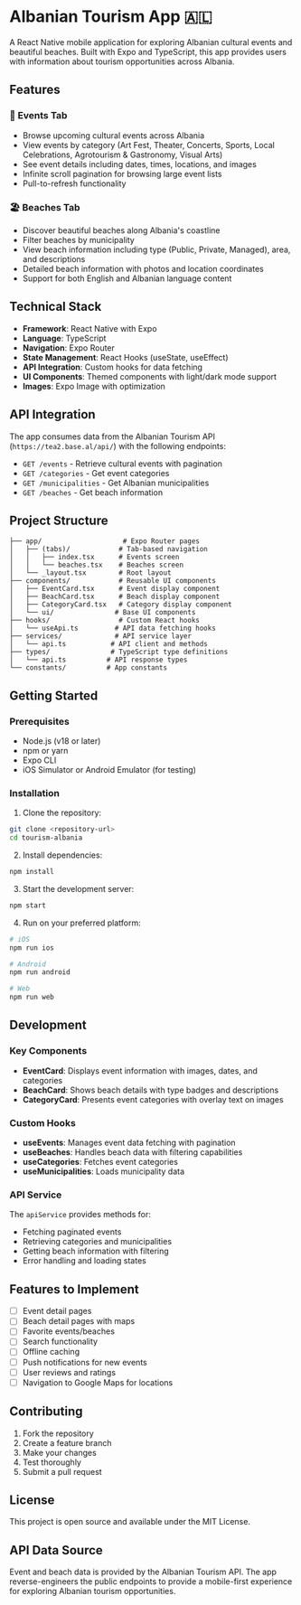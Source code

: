 # Albanian Tourism App 🇦🇱

A React Native mobile application for exploring Albanian cultural events and beautiful beaches. Built with Expo and TypeScript, this app provides users with information about tourism opportunities across Albania.

## Features

### 📅 Events Tab

- Browse upcoming cultural events across Albania
- View events by category (Art Fest, Theater, Concerts, Sports, Local Celebrations, Agrotourism & Gastronomy, Visual Arts)
- See event details including dates, times, locations, and images
- Infinite scroll pagination for browsing large event lists
- Pull-to-refresh functionality

### 🏖️ Beaches Tab

- Discover beautiful beaches along Albania's coastline
- Filter beaches by municipality
- View beach information including type (Public, Private, Managed), area, and descriptions
- Detailed beach information with photos and location coordinates
- Support for both English and Albanian language content

## Technical Stack

- **Framework**: React Native with Expo
- **Language**: TypeScript
- **Navigation**: Expo Router
- **State Management**: React Hooks (useState, useEffect)
- **API Integration**: Custom hooks for data fetching
- **UI Components**: Themed components with light/dark mode support
- **Images**: Expo Image with optimization

## API Integration

The app consumes data from the Albanian Tourism API (`https://tea2.base.al/api/`) with the following endpoints:

- `GET /events` - Retrieve cultural events with pagination
- `GET /categories` - Get event categories
- `GET /municipalities` - Get Albanian municipalities
- `GET /beaches` - Get beach information

## Project Structure

```
├── app/                    # Expo Router pages
│   ├── (tabs)/            # Tab-based navigation
│   │   ├── index.tsx      # Events screen
│   │   └── beaches.tsx    # Beaches screen
│   └── _layout.tsx        # Root layout
├── components/            # Reusable UI components
│   ├── EventCard.tsx      # Event display component
│   ├── BeachCard.tsx      # Beach display component
│   ├── CategoryCard.tsx   # Category display component
│   └── ui/               # Base UI components
├── hooks/                 # Custom React hooks
│   └── useApi.ts         # API data fetching hooks
├── services/             # API service layer
│   └── api.ts           # API client and methods
├── types/               # TypeScript type definitions
│   └── api.ts          # API response types
└── constants/          # App constants
```

## Getting Started

### Prerequisites

- Node.js (v18 or later)
- npm or yarn
- Expo CLI
- iOS Simulator or Android Emulator (for testing)

### Installation

1. Clone the repository:

```bash
git clone <repository-url>
cd tourism-albania
```

2. Install dependencies:

```bash
npm install
```

3. Start the development server:

```bash
npm start
```

4. Run on your preferred platform:

```bash
# iOS
npm run ios

# Android
npm run android

# Web
npm run web
```

## Development

### Key Components

- **EventCard**: Displays event information with images, dates, and categories
- **BeachCard**: Shows beach details with type badges and descriptions
- **CategoryCard**: Presents event categories with overlay text on images

### Custom Hooks

- **useEvents**: Manages event data fetching with pagination
- **useBeaches**: Handles beach data with filtering capabilities
- **useCategories**: Fetches event categories
- **useMunicipalities**: Loads municipality data

### API Service

The `apiService` provides methods for:

- Fetching paginated events
- Retrieving categories and municipalities
- Getting beach information with filtering
- Error handling and loading states

## Features to Implement

- [ ] Event detail pages
- [ ] Beach detail pages with maps
- [ ] Favorite events/beaches
- [ ] Search functionality
- [ ] Offline caching
- [ ] Push notifications for new events
- [ ] User reviews and ratings
- [ ] Navigation to Google Maps for locations

## Contributing

1. Fork the repository
2. Create a feature branch
3. Make your changes
4. Test thoroughly
5. Submit a pull request

## License

This project is open source and available under the MIT License.

## API Data Source

Event and beach data is provided by the Albanian Tourism API. The app reverse-engineers the public endpoints to provide a mobile-first experience for exploring Albanian tourism opportunities.
